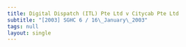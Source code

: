 ```yaml
---
title: Digital Dispatch (ITL) Pte Ltd v Citycab Pte Ltd
subtitle: "[2003] SGHC 6 / 16\_January\_2003"
tags: null
layout: single
---
```


